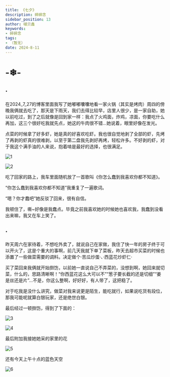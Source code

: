 ```yaml
---
title: 《七夕》
description: 碎碎念
sidebar_position: 13
author: 啵贝鑫
keywords:
- 碎碎念
tags: 
- （暂无）
date: 2024-8-11
---
```


# -❄-

## ·

在2024_7_27的博客里面我写了她嘟嘟囔囔地看一家火锅（其实是烤肉）周四的傍晚我俩就去吃了，那天是下雨天，我们去得比较早，店里人很少，是一家自助，她以前吃过，到了之后就像是回到家一样：我点了火鸡面，炸鸡，凉面，你要吃什么再加，这三个很好吃我就先点，她这的牛肉很不错...她说着，眼里好像在发光。

点菜的时候拿了好多虾，她是真的好喜欢吃虾。我也很自觉地剥了全部的虾，先烤了再剥的虾真的很难剥，以至于第二盘我先剥好再烤，轻松许多。不好剥的虾，对于我这个满手油的人来说，抱着啃是最好的选择，也很满足。

![1](../../static/life_Page/Games/2024_8_11/1.jpg)

![2](../../static/life_Page/Games/2024_8_11/5.jpg)

吃了回家的路上，我车里面随机放了一首歌叫《你怎么蠢到我喜欢你都不知道》。

“你怎么蠢到我喜欢你都不知道”我重复了一遍歌词。

“嗯？你才蠢吧”她反驳了回来，很有自信。

我顿住了，嘶~好像是我蠢点。毕竟之前我喜欢她的时候她也喜欢我，我蠢到没看出来嘛，我又在车上笑了。

## ·

昨天周六在家待着，不想吃外卖了，就说自己在家做，我住了快一年的房子终于可以开火了，这是个重大的事啊，前几天我就下单了菜板，昨天去超市买菜的时候也添置了一些做菜需要的调料。决定做个·苦瓜炒蛋·、·西蓝花炒虾仁·

买了菜回来我俩就开始捯饬，以前她一直说自己不弄菜的，没想到啊，她回来就切菜，什么的，思路清晰啊！“你西蓝花这么大可以不”“葱子要长截的还是切细”“姜是丝还是片”...不是，你这么整啊，好好好，有人带了，这把稳了。

对于吃我是没什么讲究，做菜对我来说更是陌生，能吃就行，如果说吃货有段位，那我可能呢就算白银玩家，还是绝世白银。

最后经过一顿捯饬，得到了下面的：

![3](../../static/life_Page/Games/2024_8_11/6.jpg)

![4](../../static/life_Page/Games/2024_8_11/3.jpg)

最后附加我接她她采的家里的花

![5](../../static/life_Page/Games/2024_8_11/2.jpg)

还有今天上午十点的蓝色天空

![6](../../static/life_Page/Games/2024_8_11/4.jpg)
